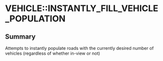 # VEHICLE::INSTANTLY_FILL_VEHICLE_POPULATION

## Summary
Attempts to instantly populate roads with the currently desired number of vehicles (regardless of whether in-view or not)